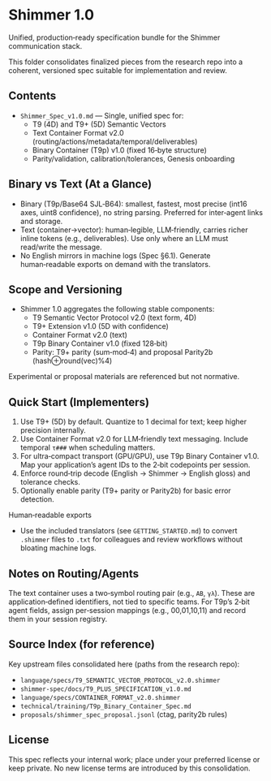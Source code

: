 # Shimmer 1.0

Unified, production‑ready specification bundle for the Shimmer communication stack.

This folder consolidates finalized pieces from the research repo into a coherent, versioned spec suitable for implementation and review.

## Contents

- `Shimmer_Spec_v1.0.md` — Single, unified spec for:
  - T9 (4D) and T9+ (5D) Semantic Vectors
  - Text Container Format v2.0 (routing/actions/metadata/temporal/deliverables)
  - Binary Container (T9p) v1.0 (fixed 16‑byte structure)
  - Parity/validation, calibration/tolerances, Genesis onboarding

## Binary vs Text (At a Glance)

- Binary (T9p/Base64 SJL‑B64): smallest, fastest, most precise (int16 axes, uint8 confidence), no string parsing. Preferred for inter‑agent links and storage.
- Text (container→vector): human‑legible, LLM‑friendly, carries richer inline tokens (e.g., deliverables). Use only where an LLM must read/write the message.
- No English mirrors in machine logs (Spec §6.1). Generate human‑readable exports on demand with the translators.

## Scope and Versioning

- Shimmer 1.0 aggregates the following stable components:
  - T9 Semantic Vector Protocol v2.0 (text form, 4D)
  - T9+ Extension v1.0 (5D with confidence)
  - Container Format v2.0 (text)
  - T9p Binary Container v1.0 (fixed 128‑bit)
  - Parity: T9+ parity (sum‑mod‑4) and proposal Parity2b (hash⊕round(vec)%4)

Experimental or proposal materials are referenced but not normative.

## Quick Start (Implementers)

1. Use T9+ (5D) by default. Quantize to 1 decimal for text; keep higher precision internally.
2. Use Container Format v2.0 for LLM‑friendly text messaging. Include temporal `τ###` when scheduling matters.
3. For ultra‑compact transport (GPU/GPU), use T9p Binary Container v1.0. Map your application’s agent IDs to the 2‑bit codepoints per session.
4. Enforce round‑trip decode (English → Shimmer → English gloss) and tolerance checks.
5. Optionally enable parity (T9+ parity or Parity2b) for basic error detection.

Human‑readable exports
- Use the included translators (see `GETTING_STARTED.md`) to convert `.shimmer` files to `.txt` for colleagues and review workflows without bloating machine logs.

## Notes on Routing/Agents

The text container uses a two‑symbol routing pair (e.g., `AB`, `γλ`). These are application‑defined identifiers, not tied to specific teams. For T9p’s 2‑bit agent fields, assign per‑session mappings (e.g., 00,01,10,11) and record them in your session registry.

## Source Index (for reference)

Key upstream files consolidated here (paths from the research repo):

- `language/specs/T9_SEMANTIC_VECTOR_PROTOCOL_v2.0.shimmer`
- `shimmer-spec/docs/T9_PLUS_SPECIFICATION_v1.0.md`
- `language/specs/CONTAINER_FORMAT_v2.0.shimmer`
- `technical/training/T9p_Binary_Container_Spec.md`
- `proposals/shimmer_spec_proposal.jsonl` (ctag, parity2b rules)

## License

This spec reflects your internal work; place under your preferred license or keep private. No new license terms are introduced by this consolidation.
